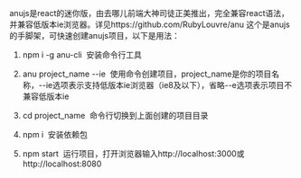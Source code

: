 anujs是react的迷你版，由去哪儿前端大神司徒正美推出，完全兼容react语法，并兼容低版本ie浏览器。详见https://github.com/RubyLouvre/anu
这个是anujs的手脚架，可快速创建anujs项目，以下是用法：
1. npm i -g anu-cli
  安装命令行工具
  
2. anu project_name --ie
  使用命令创建项目，project_name是你的项目名称，--ie选项表示支持低版本ie浏览器（ie8及以下），省略--e选项表示项目不兼容低版本ie
  
3. cd project_name
  命令行切换到上面创建的项目目录

4. npm i
  安装依赖包

5. npm start
  运行项目，打开浏览器输入http://localhost:3000或http://localhost:8080
